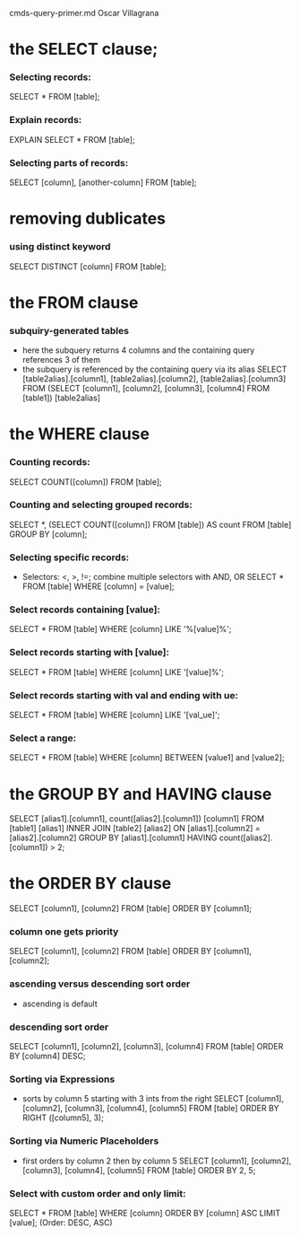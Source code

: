 cmds-query-primer.md
Oscar Villagrana

# the SELECT clause;

### Selecting records: 
SELECT * FROM [table];

### Explain records: 
EXPLAIN SELECT * FROM [table];

### Selecting parts of records: 
SELECT [column], [another-column] FROM [table];

# removing dublicates

### using distinct keyword
SELECT DISTINCT [column]
FROM [table];

# the FROM clause

### subquiry-generated tables
- here the subquery returns 4 columns and the containing query references 3 of them
- the subquery is referenced by the containing query via its alias
SELECT [table2alias].[column1], [table2alias].[column2], [table2alias].[column3]
FROM (SELECT [column1], [column2], [column3], [column4] FROM [table1]) [table2alias]

# the WHERE clause

### Counting records: 
SELECT COUNT([column]) FROM [table];

### Counting and selecting grouped records: 
SELECT *, (SELECT COUNT([column]) FROM [table]) AS count FROM [table] GROUP BY [column];

### Selecting specific records: 
- Selectors: <, >, !=; combine multiple selectors with AND, OR
SELECT * FROM [table] WHERE [column] = [value]; 

### Select records containing [value]: 
SELECT * FROM [table] WHERE [column] LIKE '%[value]%';

### Select records starting with [value]: 
SELECT * FROM [table] WHERE [column] LIKE '[value]%';

### Select records starting with val and ending with ue: 
SELECT * FROM [table] WHERE [column] LIKE '[val_ue]';

### Select a range: 
SELECT * FROM [table] WHERE [column] BETWEEN [value1] and [value2];

# the GROUP BY and HAVING clause

SELECT [alias1].[column1], count([alias2].[column1]) [column1]
FROM [table1] [alias1] INNER JOIN [table2] [alias2]
  ON [alias1].[column2] = [alias2].[column2]
GROUP BY [alias1].[column1]
HAVING count([alias2].[column1]) > 2;

# the ORDER BY clause

SELECT [column1], [column2]
FROM [table]
ORDER BY [column1];

### column one gets priority
SELECT [column1], [column2]
FROM [table]
ORDER BY [column1], [column2];

### ascending versus descending sort order
- ascending is default
 
 ### descending sort order
SELECT [column1], [column2], [column3], [column4]
FROM [table]
ORDER BY [column4] DESC;

### Sorting via Expressions
- sorts by column 5 starting with 3 ints from the right
SELECT [column1], [column2], [column3], [column4], [column5]
FROM [table]
ORDER BY RIGHT ([column5], 3);

### Sorting via Numeric Placeholders
- first orders by column 2 then by column 5
SELECT [column1], [column2], [column3], [column4], [column5]
FROM [table]
ORDER BY 2, 5;

### Select with custom order and only limit: 
SELECT * FROM [table] WHERE [column] ORDER BY [column] ASC LIMIT [value]; (Order: DESC, ASC)
